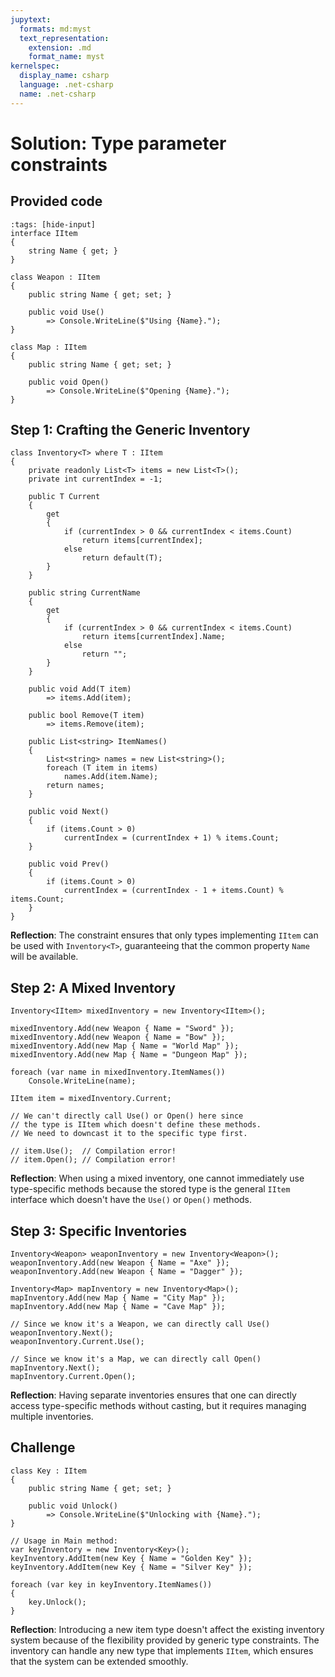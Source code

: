 ```yaml
---
jupytext:
  formats: md:myst
  text_representation:
    extension: .md
    format_name: myst
kernelspec:
  display_name: csharp
  language: .net-csharp
  name: .net-csharp
---
```


# Solution: Type parameter constraints

## Provided code

```{code-cell}
:tags: [hide-input]
interface IItem
{
    string Name { get; }
}

class Weapon : IItem
{
    public string Name { get; set; }

    public void Use()
        => Console.WriteLine($"Using {Name}.");
}

class Map : IItem
{
    public string Name { get; set; }

    public void Open()
        => Console.WriteLine($"Opening {Name}.");
}
```


## Step 1: Crafting the Generic Inventory

```{code-cell}
class Inventory<T> where T : IItem
{
    private readonly List<T> items = new List<T>();
    private int currentIndex = -1;

    public T Current
    {
        get
        {
            if (currentIndex > 0 && currentIndex < items.Count)
                return items[currentIndex];
            else
                return default(T);
        }
    }

    public string CurrentName
    {
        get
        {
            if (currentIndex > 0 && currentIndex < items.Count)
                return items[currentIndex].Name;
            else
                return "";
        }
    }

    public void Add(T item)
        => items.Add(item);

    public bool Remove(T item)
        => items.Remove(item);

    public List<string> ItemNames()
    {
        List<string> names = new List<string>();
        foreach (T item in items)
            names.Add(item.Name);
        return names;
    }

    public void Next()
    {
        if (items.Count > 0)
            currentIndex = (currentIndex + 1) % items.Count;
    }

    public void Prev()
    {
        if (items.Count > 0)
            currentIndex = (currentIndex - 1 + items.Count) % items.Count;
    }
}
```

**Reflection**: The constraint ensures that only types implementing `IItem` can be used with `Inventory<T>`, guaranteeing that the common property `Name` will be available.


## Step 2: A Mixed Inventory

```{code-cell}
Inventory<IItem> mixedInventory = new Inventory<IItem>();

mixedInventory.Add(new Weapon { Name = "Sword" });
mixedInventory.Add(new Weapon { Name = "Bow" });
mixedInventory.Add(new Map { Name = "World Map" });
mixedInventory.Add(new Map { Name = "Dungeon Map" });

foreach (var name in mixedInventory.ItemNames())
    Console.WriteLine(name);

IItem item = mixedInventory.Current;

// We can't directly call Use() or Open() here since
// the type is IItem which doesn't define these methods.
// We need to downcast it to the specific type first.

// item.Use();  // Compilation error!
// item.Open(); // Compilation error!
```

**Reflection**: When using a mixed inventory, one cannot immediately use type-specific methods because the stored type is the general `IItem` interface which doesn't have the `Use()` or `Open()` methods.

## Step 3: Specific Inventories

```{code-cell}
Inventory<Weapon> weaponInventory = new Inventory<Weapon>();
weaponInventory.Add(new Weapon { Name = "Axe" });
weaponInventory.Add(new Weapon { Name = "Dagger" });

Inventory<Map> mapInventory = new Inventory<Map>();
mapInventory.Add(new Map { Name = "City Map" });
mapInventory.Add(new Map { Name = "Cave Map" });

// Since we know it's a Weapon, we can directly call Use()
weaponInventory.Next();
weaponInventory.Current.Use();

// Since we know it's a Map, we can directly call Open()
mapInventory.Next();
mapInventory.Current.Open();
```

**Reflection**: Having separate inventories ensures that one can directly access type-specific methods without casting, but it requires managing multiple inventories.

## Challenge

```{code-cell}
class Key : IItem
{
    public string Name { get; set; }

    public void Unlock()
        => Console.WriteLine($"Unlocking with {Name}.");
}

// Usage in Main method:
var keyInventory = new Inventory<Key>();
keyInventory.AddItem(new Key { Name = "Golden Key" });
keyInventory.AddItem(new Key { Name = "Silver Key" });

foreach (var key in keyInventory.ItemNames())
{
    key.Unlock();
}
```

**Reflection**: Introducing a new item type doesn't affect the existing inventory system because of the flexibility provided by generic type constraints. The inventory can handle any new type that implements `IItem`, which ensures that the system can be extended smoothly.


